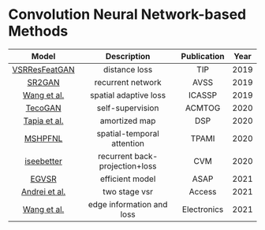 # Convolution Neural Network-based Methods
Model | Description | Publication | Year
:-:|:-:|:-:|:-:
[VSRResFeatGAN](https://ieeexplore.ieee.org/abstract/document/8629024)|distance loss|TIP|2019
[SR2GAN](https://ieeexplore.ieee.org/abstract/document/8909900)|recurrent network|AVSS|2019
[Wang et al.](https://ieeexplore.ieee.org/abstract/document/8682742)|spatial adaptive loss|ICASSP|2019
[TecoGAN](https://dl.acm.org/doi/abs/10.1145/3386569.3392457)|self-supervision|ACMTOG|2020
[Tapia et al.](https://www.sciencedirect.com/science/article/abs/pii/S1051200420301469)|amortized map|DSP|2020
[MSHPFNL](https://www.sciencedirect.com/science/article/abs/pii/S1051200420301469)|spatial-temporal attention|TPAMI|2020
[iseebetter](https://link.springer.com/article/10.1007/s41095-020-0175-7)|recurrent back-projection+loss|CVM|2020
[EGVSR](https://ieeexplore.ieee.org/abstract/document/9516670)|efficient model|ASAP|2021
[Andrei et al.](https://ieeexplore.ieee.org/abstract/document/9460113)|two stage vsr|Access|2021
[Wang et al.](https://www.mdpi.com/2079-9292/10/4/459)|edge information and loss|Electronics|2021


